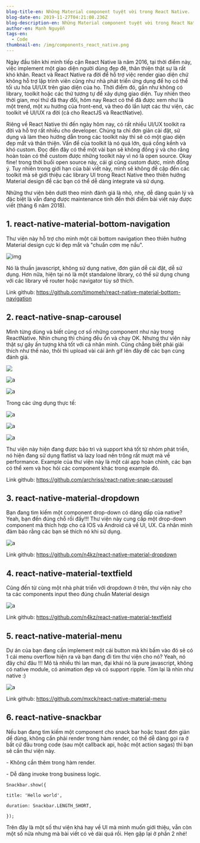 ```yaml
---
blog-title-en: Những Material component tuyệt vời trong React Native.
blog-date-en: 2019-11-27T04:21:08.236Z
blog-description-en: Những Material component tuyệt vời trong React Native.
author-en: Mạnh Nguyễn
tags-en:
  - Code
thumbnail-en: /img/components_react_native.png
---
```

Ngày đầu tiên khi mình tiếp cận React Native là năm 2016, tại thời điểm này, việc implement một giao diện người dùng đẹp đẽ, thân thiện thật sự là rất khó khăn. React và React Native ra đời để hỗ trợ việc render giao diện chứ không hỗ trợ lập trình viên cũng như nhà phát triển ứng dụng để họ có thể tối ưu hóa UI/UX trên giao diện của họ. Thời điểm đó, gần như không có library, toolkit hoặc các thứ tương tự để xây dựng giao diện. Tuy nhiên theo thời gian, mọi thứ đã thay đổi, hôm nay React có thể đã được xem như là một trend, một xu hướng của front-end, và theo đó lần lượt các thư viện, các toolkit về UI/UX ra đời (cả cho ReactJS và ReactNative).

Riêng về React Native thì đến ngày hôm nay, có rất nhiều UI/UX toolkit ra đời và hỗ trợ rất nhiều cho developer. Chúng ta chỉ đơn giản cài đặt, sử dụng và làm theo hướng dẫn trong các toolkit này thì sẽ có một giao diện đẹp mắt và thân thiện. Vấn đề của toolkit là nó quá lớn, quá cồng kềnh và khó custom. Đọc đến đây có thể một vài bạn sẽ không đồng ý và cho rằng hoàn toàn có thể custom được những toolkit này vì nó là open source. Okay fine! trong thời buổi open source này, cái gì cũng custom được, mình đồng ý. Tuy nhiên trong giới hạn của bài viết này, mình sẽ không đề cập đến các toolkit mà sẽ giới thiệu các library UI trong React Native theo thiên hướng Material design để các bạn có thể dễ dàng integrate và sử dụng.

Những thư viện bên dưới theo mình đánh giá là nhỏ, nhẹ, dễ dàng quản lý và đặc biệt là vẫn đang được maintenance tính đến thời điểm bài viết này được viết (tháng 6 năm 2018).

## **1. react-native-material-bottom-navigation**

Thư viện này hỗ trợ cho mình một cái bottom navigation theo thiên hướng Material design cực kì đẹp mắt và "chuẩn cơm mẹ nấu".

![img](/img/bottom-navigation-1.gif "none")

Nó là thuần javascript, không sử dụng native, đơn giản dễ cài đặt, dễ sử dụng. Hơn nữa, hiện tại nó là một standalone library, có thể sử dụng chung với các library về router hoặc navigator tùy sở thích.

Link github: <https://github.com/timomeh/react-native-material-bottom-navigation>

## 2. react-native-snap-carousel

Mình từng dùng và biết cũng cơ số những component như này trong ReactNative. Nhìn chung thì chúng đều ổn và chạy OK. Nhưng thư viện này thật sự gây ấn tượng khá tốt với cá nhân mình. Cũng chẳng biết phải giải thích như thế nào, thôi thì upload vài cái ảnh gif lên đây để các bạn cùng đánh giá.

![](/img/snap-carousel-1.gif)

![a](/img/snap-carousel-2.gif "a")

![a](/img/snap-carousel-3.gif "a")

Trong các ứng dụng thực tế:

![a](/img/snap-carousel-4.gif "a")

![a](/img/snap-carousel-5.gif "a")

![a](/img/snap-carousel-6.gif "a")

Thư viện này hiện đang được bảo trì và support khá tốt từ nhóm phát triển, nó hiện đang sử dụng flatlist và lazy load nên trông rất mượt mà về performance. Example của thư viện này là một cái app hoàn chỉnh, các bạn có thể xem và học hỏi các component khác trong example đó.

Link github: <https://github.com/archriss/react-native-snap-carousel>

## 3. react-native-material-dropdown

Bạn đang tìm kiếm một component drop-down có dáng dấp của native? Yeah, bạn đến đúng chỗ rồi đấy!!! Thư viện này cung cấp một drop-down component mà thích hợp cho cả IOS và Android cả về UI, UX. Cá nhân mình đảm bảo rằng các bạn sẽ thích nó khi sử dụng.

![a](/img/dropdown-material.gif "a")

Link github: <https://github.com/n4kz/react-native-material-dropdown>

## 4. react-native-material-textfield

Cũng đến từ cùng một nhà phát triển với dropdown ở trên, thư viện này cho ta các components input theo đúng chuẩn Material design

![a](/img/input.gif "a")

Link github: <https://github.com/n4kz/react-native-material-textfield>

## 5. react-native-material-menu

Dự án của bạn đang cần implement một cái button mà khi bấm vào đó sẽ có 1 cái menu overflow hiện ra và bạn đang đi tìm thư viện cho nó? Yeah, nó đây chứ đâu !!! Mô tả nhiều thì lan man, đại khái nó là pure javascript, không có native module, có animation đẹp và có support ripple. Tóm lại là nhìn như native :)

![a](/img/menu.gif "a")

Link github: <https://github.com/mxck/react-native-material-menu>

## 6. react-native-snackbar

Nếu bạn đang tìm kiếm một component cho snack bar hoặc toast đơn giản dể dùng, không cần phải render trong hàm render, có thể dễ dàng gọi ra ở bất cứ đâu trong code (sau một callback api, hoặc một action sagas) thì bạn sẽ cần thư viện này.

\- Không cần thêm trong hàm render.

\- Dễ dàng invoke trong business logic.

`Snackbar.show({`

`title: 'Hello world',`

`duration: Snackbar.LENGTH_SHORT,`

`});`

Trên đây là một số thư viện khá hay về UI mà mình muốn giới thiệu, vẫn còn một số nữa nhưng mà bài viết có vẻ dài quá rồi. Hẹn gặp lại ở phần 2 nhé!
